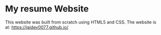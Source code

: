# My resume Website
This website was built from scratch using HTML5 and CSS. 
The website is at: https://jaidev0077.github.io/
